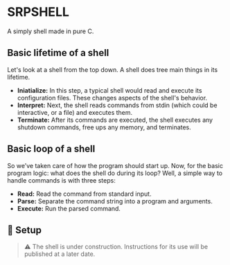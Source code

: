 # SRPSHELL
A simply shell made in pure C.

## Basic lifetime of a shell
Let's look at a shell from the top down. A shell does tree main things in its lifetime.

- **Iniatialize:** In this step, a typical shell would read and execute its configuration files. These changes aspects of the shell's behavior.
- **Interpret:** Next, the shell reads commands from stdin (which could be interactive, or a file) and executes them.
- **Terminate:** After its commands are executed, the shell executes any shutdown commands, free ups any memory, and terminates.

## Basic loop of a shell
So we’ve taken care of how the program should start up. Now, for the basic program logic: what does the shell do during its loop? Well, a simple way to handle commands is with three steps:

- **Read:** Read the command from standard input.
- **Parse:** Separate the command string into a program and arguments.
- **Execute:** Run the parsed command.


## :wrench: Setup
> :warning: The shell is under construction. Instructions for its use will be published at a later date.